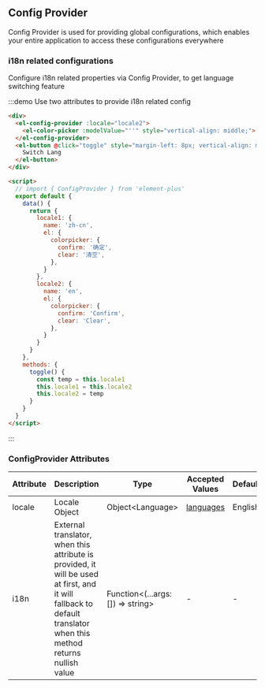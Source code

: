 ## Config Provider

Config Provider is used for providing global configurations, which enables your entire application to access these configurations everywhere

### i18n related configurations

Configure i18n related properties via Config Provider, to get language switching feature

:::demo Use two attributes to provide i18n related config

```html
<div>
  <el-config-provider :locale="locale2">
    <el-color-picker :modelValue="''" style="vertical-align: middle;">
  </el-config-provider>
  <el-button @click="toggle" style="margin-left: 8px; vertical-align: middle;">
    Switch Lang
  </el-button>
</div>

<script>
  // import { ConfigProvider } from 'element-plus'
  export default {
    data() {
      return {
        locale1: {
          name: 'zh-cn',
          el: {
            colorpicker: {
              confirm: '确定',
              clear: '清空',
            },
          }
        },
        locale2: {
          name: 'en',
          el: {
            colorpicker: {
              confirm: 'Confirm',
              clear: 'Clear',
            },
          }
        }
      }
    },
    methods: {
      toggle() {
        const temp = this.locale1
        this.locale1 = this.locale2
        this.locale2 = temp
      }
    }
  }
</script>

```

:::

### ConfigProvider Attributes

| Attribute      | Description          | Type      | Accepted Values       | Default  |
| ------ | ------------ | ---------------- | --------------------------------------------------------------------------------------- | ------- |
| locale | Locale Object | Object\<Language\> | [languages](https://github.com/element-plus/element-plus/tree/dev/packages/locale/lang) | English |
| i18n | External translator, when this attribute is provided, it will be used at first, and it will fallback to default translator when this method returns nullish value | Function\<(...args: []) =\> string\> | - | - |
